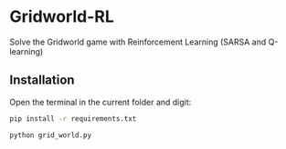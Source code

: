 # Gridworld-RL
Solve the Gridworld game with Reinforcement Learning (SARSA and Q-learning)

## Installation
Open the terminal in the current folder and digit:

```sh 
pip install -r requirements.txt 
```

```sh 
python grid_world.py
```
